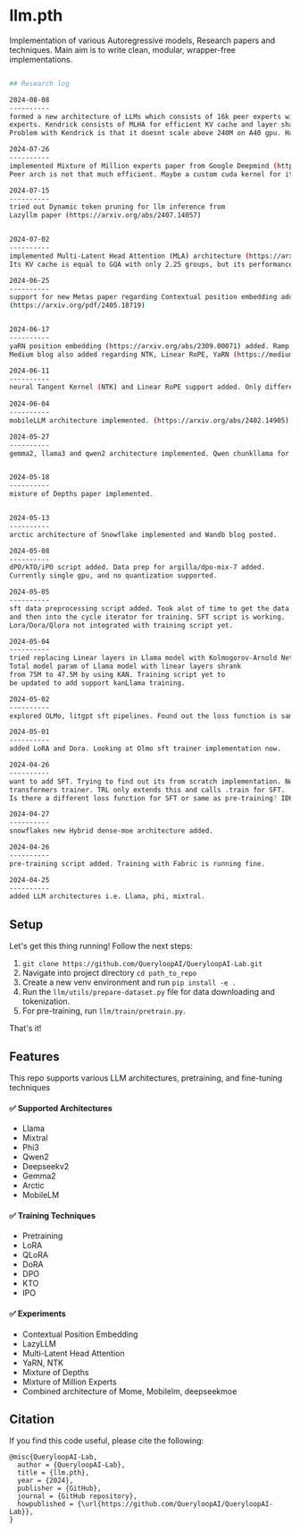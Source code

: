 # llm.pth
Implementation of various Autoregressive models, Research papers and techniques. Main aim is to write clean, modular, wrapper-free implementations.

```bash

## Research log

2024-08-08
----------
formed a new architecture of LLMs which consists of 16k peer experts with 1024 shared 
experts. Kendrick consists of MLHA for efficient KV cache and layer sharing concept. 
Problem with Kendrick is that it doesnt scale above 240M on A40 gpu. Have to solve that!

2024-07-26
----------
implemented Mixture of Million experts paper from Google Deepmind (https://web3.arxiv.org/abs/2407.04153). 
Peer arch is not that much efficient. Maybe a custom cuda kernel for it would be better.

2024-07-15
----------
tried out Dynamic token pruning for llm inference from 
Lazyllm paper (https://arxiv.org/abs/2407.14057)


2024-07-02
----------
implemented Multi-Latent Head Attention (MLA) architecture (https://arxiv.org/abs/2405.04434). 
Its KV cache is equal to GQA with only 2.25 groups, but its performance is stronger than MHA.

2024-06-25
----------
support for new Metas paper regarding Contextual position embedding added. 
(https://arxiv.org/pdf/2405.18719)


2024-06-17
----------
yaRN position embedding (https://arxiv.org/abs/2309.00071) added. Ramp function, attention scaling, and interpolation of specific frequenceis aded. 
Medium blog also added regarding NTK, Linear RoPE, YaRN (https://medium.com/@zaiinn440/linear-rope-vs-ntk-vs-yarn-vs-cope-d33587ddfd35).

2024-06-11
----------
neural Tangent Kernel (NTK) and Linear RoPE support added. Only difference is of change of theta.                             
                            
2024-06-04
----------
mobileLLM architecture implemented. (https://arxiv.org/abs/2402.14905). Swiglu, layer sharing, embedding sharing, GQA used.

2024-05-27
----------
gemma2, llama3 and qwen2 architecture implemented. Qwen chunkllama for context length added.


2024-05-18
----------
mixture of Depths paper implemented.


2024-05-13
----------
arctic architecture of Snowflake implemented and Wandb blog posted.

2024-05-08
----------
dPO/kTO/iPO script added. Data prep for argilla/dpo-mix-7 added. 
Currently single gpu, and no quantization supported.

2024-05-05
----------
sft data preprocessing script added. Took alot of time to get the data in right format 
and then into the cycle iterator for training. SFT script is working. 
Lora/Dora/Qlora not integrated with training script yet.

2024-05-04
----------
tried replacing Linear layers in Llama model with Kolmogorov-Arnold Network layers. 
Total model param of Llama model with linear layers shrank 
from 75M to 47.5M by using KAN. Training script yet to 
be updated to add support kanLlama training.

2024-05-02
----------
explored OLMo, litgpt sft pipelines. Found out the loss function is same, just a little difference in the inputs to CSE. Exploring the data prep for sft different formats as well.

2024-05-01
----------
added LoRA and Dora. Looking at Olmo sft trainer implementation now.

2024-04-26
----------
want to add SFT. Trying to find out its from scratch implementation. Nothing found except 
transformers trainer. TRL only extends this and calls .train for SFT. 
Is there a different loss function for SFT or same as pre-training? IDK

2024-04-27
----------
snowflakes new Hybrid dense-moe architecture added.

2024-04-26
----------
pre-training script added. Training with Fabric is running fine.

2024-04-25
----------
added LLM architectures i.e. Llama, phi, mixtral.

```




## Setup


Let's get this thing running! Follow the next steps:

1. `git clone https://github.com/QueryloopAI/QueryloopAI-Lab.git`
2. Navigate into project directory `cd path_to_repo`
3. Create a new venv environment and run `pip install -e .`
4. Run the `llm/utils/prepare-dataset.py` file for data downloading and tokenization.
5. For pre-training, run `llm/train/pretrain.py`.

That's it!<br/>

## Features

This repo supports various LLM architectures, pretraining, and fine-tuning techniques 

#### ✅ Supported Architectures
* Llama
* Mixtral
* Phi3
* Qwen2
* Deepseekv2
* Gemma2
* Arctic
* MobileLM

#### ✅ Training Techniques
* Pretraining
* LoRA
* QLoRA
* DoRA
* DPO
* KTO
* IPO

#### ✅ Experiments
* Contextual Position Embedding
* LazyLLM
* Multi-Latent Head Attention
* YaRN, NTK
* Mixture of Depths
* Mixture of Million Experts
* Combined architecture of Mome, Mobilelm, deepseekmoe


## Citation

If you find this code useful, please cite the following:

```
@misc{QueryloopAI-Lab,
  author = {QueryloopAI-Lab},
  title = {llm.pth},
  year = {2024},
  publisher = {GitHub},
  journal = {GitHub repository},
  howpublished = {\url{https://github.com/QueryloopAI/QueryloopAI-Lab}},
}
```
